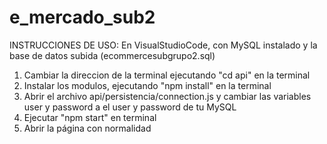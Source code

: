 # e_mercado_sub2

INSTRUCCIONES DE USO: 
En VisualStudioCode, con MySQL instalado y la base de datos subida (ecommercesubgrupo2.sql)
1) Cambiar la direccion de la terminal ejecutando "cd api" en la terminal
2) Instalar los modulos, ejecutando "npm install" en la terminal
3) Abrir el archivo api/persistencia/connection.js y cambiar las variables user y password a el user y password de tu MySQL
4) Ejecutar "npm start" en terminal
5) Abrir la página con normalidad

